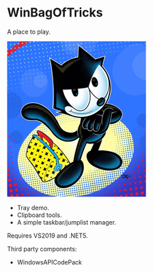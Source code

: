 # WinBagOfTricks

A place to play.

![logo](felix.png)

- Tray demo.
- Clipboard tools.
- A simple taskbar/jumplist manager.


Requires VS2019 and .NET5.

Third party components:
- WindowsAPICodePack

